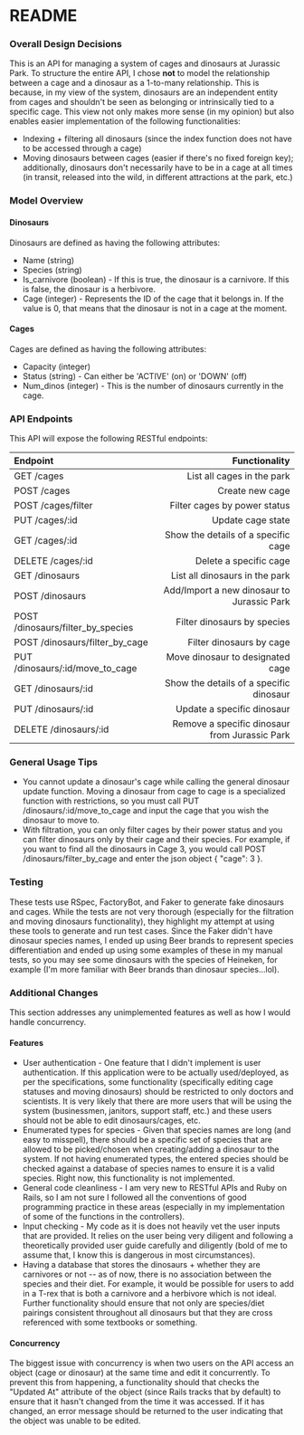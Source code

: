 # README

### Overall Design Decisions ###
This is an API for managing a system of cages and dinosaurs at Jurassic Park. To structure the entire API, I chose **not** to model the relationship between a cage and a dinosaur as a 1-to-many relationship. This is because, in my view of the system, dinosaurs are an independent entity from cages and shouldn't be seen as belonging or intrinsically tied to a specific cage. This view not only makes more sense (in my opinion) but also enables easier implementation of the following functionalities:
* Indexing + filtering all dinosaurs (since the index function does not have to be accessed through a cage)
* Moving dinosaurs between cages (easier if there's no fixed foreign key); additionally, dinosaurs don't necessarily have to be in a cage at all times (in transit, released into the wild, in different attractions at the park, etc.)

### Model Overview ###
#### Dinosaurs ####
Dinosaurs are defined as having the following attributes:
* Name (string)
* Species (string)
* Is_carnivore (boolean) - If this is true, the dinosaur is a carnivore. If this is false, the dinosaur is a herbivore.
* Cage (integer) - Represents the ID of the cage that it belongs in. If the value is 0, that means that the dinosaur is not in a cage at the moment.
#### Cages ####
Cages are defined as having the following attributes:
* Capacity (integer)
* Status (string) - Can either be 'ACTIVE' (on) or 'DOWN' (off)
* Num_dinos (integer) - This is the number of dinosaurs currently in the cage.

### API Endpoints ###
This API will expose the following RESTful endpoints:

| Endpoint | Functionality |
| :------------------ | ------------------: |
| GET /cages | List all cages in the park |
| POST /cages | Create new cage |
| POST /cages/filter | Filter cages by power status |
| PUT /cages/:id | Update cage state |
| GET /cages/:id | Show the details of a specific cage |
| DELETE /cages/:id | Delete a specific cage |
| GET /dinosaurs | List all dinosaurs in the park |
| POST /dinosaurs | Add/Import a new dinosaur to Jurassic Park |
| POST /dinosaurs/filter_by_species | Filter dinosaurs by species |
| POST /dinosaurs/filter_by_cage | Filter dinosaurs by cage |
| PUT /dinosaurs/:id/move_to_cage | Move dinosaur to designated cage |
| GET /dinosaurs/:id | Show the details of a specific dinosaur |
| PUT /dinosaurs/:id | Update a specific dinosaur |
| DELETE /dinosaurs/:id | Remove a specific dinosaur from Jurassic Park |

### General Usage Tips ###
* You cannot update a dinosaur's cage while calling the general dinosaur update function. Moving a dinosaur from cage to cage is a specialized function with restrictions, so you must call PUT /dinosaurs/:id/move_to_cage and input the cage that you wish the dinosaur to move to.
* With filtration, you can only filter cages by their power status and you can filter dinosaurs only by their cage and their species. For example, if you want to find all the dinosaurs in Cage 3, you would call POST /dinosaurs/filter_by_cage and enter the json object { "cage": 3 }.

### Testing ###
These tests use RSpec, FactoryBot, and Faker to generate fake dinosaurs and cages. While the tests are not very thorough (especially for the filtration and moving dinosaurs functionality), they highlight my attempt at using these tools to generate and run test cases. Since the Faker didn't have dinosaur species names, I ended up using Beer brands to represent species differentiation and ended up using some examples of these in my manual tests, so you may see some dinosaurs with the species of Heineken, for example (I'm more familiar with Beer brands than dinosaur species...lol).

### Additional Changes ###
This section addresses any unimplemented features as well as how I would handle concurrency.
#### Features ####
* User authentication - One feature that I didn't implement is user authentication. If this application were to be actually used/deployed, as per the specifications, some functionality (specifically editing cage statuses and moving dinosaurs) should be restricted to only doctors and scientists. It is very likely that there are more users that will be using the system (businessmen, janitors, support staff, etc.) and these users should not be able to edit dinosaurs/cages, etc.
* Enumerated types for species - Given that species names are long (and easy to misspell), there should be a specific set of species that are allowed to be picked/chosen when creating/adding a dinosaur to the system. If not having enumerated types, the entered species should be checked against a database of species names to ensure it is a valid species. Right now, this functionality is not implemented.
* General code cleanliness - I am very new to RESTful APIs and Ruby on Rails, so I am not sure I followed all the conventions of good programming practice in these areas (especially in my implementation of some of the functions in the controllers).
* Input checking - My code as it is does not heavily vet the user inputs that are provided. It relies on the user being very diligent and following a theoretically provided user guide carefully and diligently (bold of me to assume that, I know this is dangerous in most circumstances).
* Having a database that stores the dinosaurs + whether they are carnivores or not -- as of now, there is no association between the species and their diet. For example, it would be possible for users to add in a T-rex that is both a carnivore and a herbivore which is not ideal. Further functionality should ensure that not only are species/diet pairings consistent throughout all dinosaurs but that they are cross referenced with some textbooks or something.
#### Concurrency ####
The biggest issue with concurrency is when two users on the API access an object (cage or dinosaur) at the same time and edit it concurrently. To prevent this from happening, a functionality should that checks the "Updated At" attribute of the object (since Rails tracks that by default) to ensure that it hasn't changed from the time it was accessed. If it has changed, an error message should be returned to the user indicating that the object was unable to be edited.

